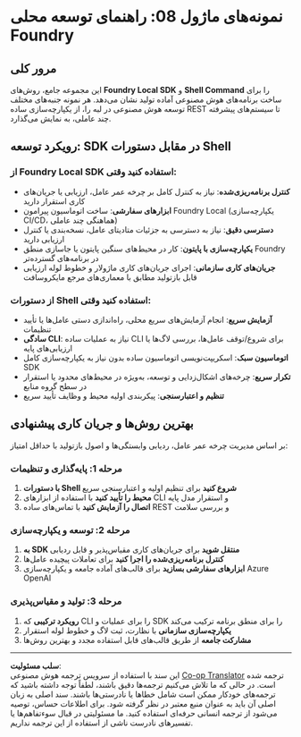 <!--
CO_OP_TRANSLATOR_METADATA:
{
  "original_hash": "729f809c84e99609364180c090c43405",
  "translation_date": "2025-10-01T02:03:11+00:00",
  "source_file": "Module08/samples/README.md",
  "language_code": "fa"
}
-->
# نمونه‌های ماژول 08: راهنمای توسعه محلی Foundry

## مرور کلی

این مجموعه جامع، روش‌های **Foundry Local SDK** و **Shell Command** را برای ساخت برنامه‌های هوش مصنوعی آماده تولید نشان می‌دهد. هر نمونه جنبه‌های مختلف توسعه هوش مصنوعی در لبه را، از یکپارچه‌سازی ساده REST تا سیستم‌های پیشرفته چند عاملی، به نمایش می‌گذارد.

## رویکرد توسعه: SDK در مقابل دستورات Shell

### از Foundry Local SDK استفاده کنید وقتی:

- **کنترل برنامه‌ریزی‌شده**: نیاز به کنترل کامل بر چرخه عمر عامل، ارزیابی یا جریان‌های کاری استقرار دارید
- **ابزارهای سفارشی**: ساخت اتوماسیون پیرامون Foundry Local (یکپارچه‌سازی CI/CD، هماهنگی چند عاملی)
- **دسترسی دقیق**: نیاز به دسترسی به جزئیات متادیتای عامل، نسخه‌بندی یا کنترل ارزیابی دارید
- **یکپارچه‌سازی با پایتون**: کار در محیط‌های سنگین پایتون یا جاسازی منطق Foundry در برنامه‌های گسترده‌تر
- **جریان‌های کاری سازمانی**: اجرای جریان‌های کاری ماژولار و خطوط لوله ارزیابی قابل بازتولید مطابق با معماری‌های مرجع مایکروسافت

### از دستورات Shell استفاده کنید وقتی:

- **آزمایش سریع**: انجام آزمایش‌های سریع محلی، راه‌اندازی دستی عامل‌ها یا تأیید تنظیمات
- **سادگی CLI**: نیاز به عملیات ساده CLI برای شروع/توقف عامل‌ها، بررسی لاگ‌ها یا ارزیابی‌های پایه
- **اتوماسیون سبک**: اسکریپت‌نویسی اتوماسیون ساده بدون نیاز به یکپارچه‌سازی کامل SDK
- **تکرار سریع**: چرخه‌های اشکال‌زدایی و توسعه، به‌ویژه در محیط‌های محدود یا استقرار در سطح گروه منابع
- **تنظیم و اعتبارسنجی**: پیکربندی اولیه محیط و وظایف تأیید سریع

## بهترین روش‌ها و جریان کاری پیشنهادی

بر اساس مدیریت چرخه عمر عامل، ردیابی وابستگی‌ها و اصول بازتولید با حداقل امتیاز:

### مرحله 1: پایه‌گذاری و تنظیمات
1. **با دستورات Shell شروع کنید** برای تنظیم اولیه و اعتبارسنجی سریع
2. **محیط را تأیید کنید** با استفاده از ابزارهای CLI و استقرار مدل پایه
3. **اتصال را آزمایش کنید** با تماس‌های ساده REST و بررسی سلامت

### مرحله 2: توسعه و یکپارچه‌سازی
1. **به SDK منتقل شوید** برای جریان‌های کاری مقیاس‌پذیر و قابل ردیابی
2. **کنترل برنامه‌ریزی‌شده را اجرا کنید** برای تعاملات پیچیده عامل‌ها
3. **ابزارهای سفارشی بسازید** برای قالب‌های آماده جامعه و یکپارچه‌سازی Azure OpenAI

### مرحله 3: تولید و مقیاس‌پذیری
1. **رویکرد ترکیبی** که CLI را برای عملیات و SDK را برای منطق برنامه ترکیب می‌کند
2. **یکپارچه‌سازی سازمانی** با نظارت، ثبت لاگ و خطوط لوله استقرار
3. **مشارکت جامعه** از طریق قالب‌های قابل استفاده مجدد و بهترین روش‌ها

---

**سلب مسئولیت**:  
این سند با استفاده از سرویس ترجمه هوش مصنوعی [Co-op Translator](https://github.com/Azure/co-op-translator) ترجمه شده است. در حالی که ما تلاش می‌کنیم ترجمه‌ها دقیق باشند، لطفاً توجه داشته باشید که ترجمه‌های خودکار ممکن است شامل خطاها یا نادرستی‌ها باشند. سند اصلی به زبان اصلی آن باید به عنوان منبع معتبر در نظر گرفته شود. برای اطلاعات حساس، توصیه می‌شود از ترجمه انسانی حرفه‌ای استفاده کنید. ما مسئولیتی در قبال سوءتفاهم‌ها یا تفسیرهای نادرست ناشی از استفاده از این ترجمه نداریم.